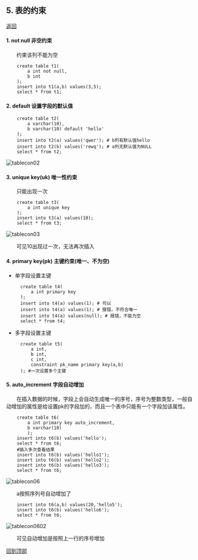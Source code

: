 ## 5. 表的约束


 [返回](README.md)

#### 1. **not null** 非空约束 

&emsp;&emsp;约束该列不能为空

		create table t1(
			a int not null,
			b int
		);
		insert into t1(a,b) values(3,5);
		select * from t1;


#### 2. **default** 设置字段的默认值

		create table t2(
			a varchar(10),
			b varchar(10) default 'hello'
		);
		insert into t2(a) values('qwer'); # b列有默认值hello
		insert into t2(b) values('rewq'); # a列无默认值为NULL
		select * from t2;

![tablecon02](https://github.com/Azurlin/Database_Notes/blob/master/image/tablecon02.png?raw=true)



		

#### 3. **unique key(uk)** 唯一性约束

&emsp;&emsp;只能出现一次

		create table t3(
			a int unique key
		);
		insert into t3(a) values(10);
		select * from t3;
![tablecon03](https://github.com/Azurlin/Database_Notes/blob/master/image/tablecon03.png?raw=true)


&emsp;&emsp;可见10出现过一次，无法再次插入

#### 4. **primary key(pk)** 主键约束(唯一、不为空)

- 单字段设置主键

		create table t4(
			a int primary key		
		);
		insert into t4(a) values(1); # 可以
		insert into t4(a) values(1); # 报错，不符合唯一
		insert into t4(a) values(null); # 报错，不能为空
		select * from t4;

- 多字段设置主键

		create table t5(
			a int,
			b int,
			c int,
			constraint pk_name primary key(a,b)
		); #一次设置多个主键

#### 5. **auto_increment** 字段自动增加

&emsp;&emsp;在插入数据的时候，字段上会自动生成唯一的序号，序号为整数类型，一般自动增加的属性是给设置pk的字段加的，而且一个表中只能有一个字段加该属性。

		create table t6(
			a int primary key auto_increment,
			b varchar(10)
			);
		insert into t6(b) values('hello');
		select * from t6;
		#插入多次查看结果
		insert into t6(b) values('hello1');
		insert into t6(b) values('hello2');
		insert into t6(b) values('hello3');
		select * from t6;


![tablecon06]()

&emsp;&emsp;a按照序列号自动增加了

		insert into t6(a,b) values(20,'hello5');
		insert into t6(b) values('hello6');
		select * from t6;

![tablecon0602](https://github.com/Azurlin/Database_Notes/blob/master/image/table0602.png?raw=true)


&emsp;&emsp;可见自动增加是按照上一行的序号增加



[回到顶部](#5-表的约束)